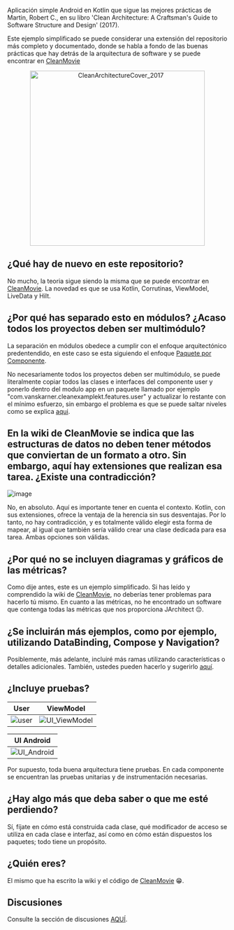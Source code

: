 Aplicación simple Android en Kotlin que sigue las mejores prácticas de Martin, Robert C., en su libro 'Clean Architecture: A Craftsman's Guide to Software Structure and Design' (2017).

Este ejemplo simplificado se puede considerar una extensión del repositorio más completo y documentado, donde se habla a fondo de las buenas prácticas que hay detrás de la 
arquitectura de software y se puede encontrar en [CleanMovie](https://github.com/vanskarner/CleanMovie/wiki)

<p align="center">
  <img src="https://github.com/vanskarner/CleanMovie/assets/39975255/7d7c53a6-7c85-4456-a725-99814d3b1eb5" alt="CleanArchitectureCover_2017" style="display: block; margin: auto; width: 400px;">
</p>

## ¿Qué hay de nuevo en este repositorio?

No mucho, la teoria sigue siendo la misma que se puede encontrar en [CleanMovie](https://github.com/vanskarner/CleanMovie/wiki). 
La novedad es que se usa Kotlin, Corrutinas, ViewModel, LiveData y Hilt.

## ¿Por qué has separado esto en módulos? ¿Acaso todos los proyectos deben ser multimódulo?

La separación en módulos obedece a cumplir con el enfoque arquitectónico predentendido, en este caso se esta siguiendo el enfoque [Paquete por Componente](https://github.com/vanskarner/CleanMovie/wiki/The-Code-Decoupling#package-by-component). 

No necesariamente todos los proyectos deben ser multimódulo, se puede literalmente copiar todos las clases e interfaces del componente user y ponerlo dentro del modulo app en un 
paquete llamado por ejemplo "com.vanskarner.cleanexamplekt.features.user" y actualizar lo restante con el mínimo esfuerzo, sin embargo el problema es que se puede saltar niveles 
como se explica [aqui](https://github.com/vanskarner/CleanMovie/wiki/Desacoplamiento-de-C%C3%B3digo#la-disciplina-no-es-suficiente).

## En la wiki de CleanMovie se indica que las estructuras de datos no deben tener métodos que conviertan de un formato a otro. Sin embargo, aquí hay extensiones que realizan esa tarea. ¿Existe una contradicción?

![image](https://github.com/vanskarner/CleanExampleKT/assets/39975255/160c79c9-2f62-46b3-90bc-b1d061c02a98)


No, en absoluto. Aquí es importante tener en cuenta el contexto. Kotlin, con sus extensiones, ofrece la ventaja de la herencia sin sus desventajas. 
Por lo tanto, no hay contradicción, y es totalmente válido elegir esta forma de mapear, al igual que también sería válido crear una clase dedicada para esa tarea. 
Ambas opciones son válidas.

## ¿Por qué no se incluyen diagramas y gráficos de las métricas?

Como dije antes, este es un ejemplo simplificado. Si has leído y comprendido la wiki de [CleanMovie](https://github.com/vanskarner/CleanMovie/wiki), no deberías tener problemas para hacerlo tú mismo. 
En cuanto a las métricas, no he encontrado un software que contenga todas las métricas que nos proporciona JArchitect 😔.

## ¿Se incluirán más ejemplos, como por ejemplo, utilizando DataBinding, Compose y Navigation?

Posiblemente, más adelante, incluiré más ramas utilizando características o detalles adicionales. También, ustedes pueden hacerlo y sugerirlo [aquí](https://github.com/vanskarner/CleanExampleKT/discussions/categories/ideas).

## ¿Incluye pruebas?

| User  | ViewModel |
| --- | --- |
|  ![user](https://github.com/vanskarner/CleanExampleKT/assets/39975255/357da6aa-19c1-4749-bf64-06807a8c92ed) | ![UI_ViewModel](https://github.com/vanskarner/CleanExampleKT/assets/39975255/9ff51fd2-d315-4d7d-8e1b-f6775455015a) |

| UI Android |
| --- |
| ![UI_Android](https://github.com/vanskarner/CleanExampleKT/assets/39975255/e4449e2d-36cd-4c3f-a3dc-d1d108b949ad) |

Por supuesto, toda buena arquitectura tiene pruebas. En cada componente se encuentran las pruebas unitarias y de instrumentación necesarias.

## ¿Hay algo más que deba saber o que me esté perdiendo?

Sí, fíjate en cómo está construida cada clase, qué modificador de acceso se utiliza en cada clase e interfaz, así como en cómo están dispuestos los paquetes; todo tiene un propósito.

## ¿Quién eres?

El mismo que ha escrito la wiki y el código de [CleanMovie](https://github.com/vanskarner/CleanMovie) 😁.

## Discusiones

Consulte la sección de discusiones [AQUÍ](https://github.com/vanskarner/CleanExampleKT/discussions).

